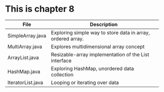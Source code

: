This is chapter 8
===========
 File| Description
-------------|---------
SimpleArray.java| Exploring simple way to store data in array, ordered array. 
MultiArray.java| Explores multidimensional array concept
ArrayList.java| Resizable-array implementation of the List interface
HashMap.java| Exploring HashMap, unordered data collection
IteratorList.java| Looping or iterating over data

